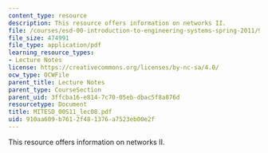 ```yaml
---
content_type: resource
description: This resource offers information on networks II.
file: /courses/esd-00-introduction-to-engineering-systems-spring-2011/910aa609b7612f481376a7523eb00e2f_MITESD_00S11_lec08.pdf
file_size: 474991
file_type: application/pdf
learning_resource_types:
- Lecture Notes
license: https://creativecommons.org/licenses/by-nc-sa/4.0/
ocw_type: OCWFile
parent_title: Lecture Notes
parent_type: CourseSection
parent_uid: 3ffcba16-e814-7c70-05eb-dbac5f8a876d
resourcetype: Document
title: MITESD_00S11_lec08.pdf
uid: 910aa609-b761-2f48-1376-a7523eb00e2f
---
```

This resource offers information on networks II.
